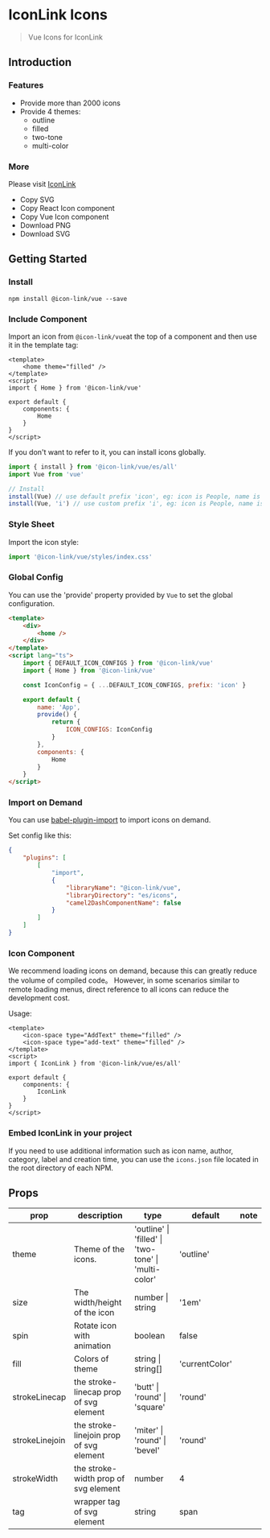 # IconLink Icons

> Vue Icons for IconLink

## Introduction

### Features

-   Provide more than 2000 icons
-   Provide 4 themes:
    -   outline
    -   filled
    -   two-tone
    -   multi-color

### More

Please visit [IconLink](https://github.com/levai/IconLink.git)

-   Copy SVG
-   Copy React Icon component
-   Copy Vue Icon component
-   Download PNG
-   Download SVG

## Getting Started

### Install

```
npm install @icon-link/vue --save
```

### Include Component

Import an icon from `@icon-link/vue`at the top of a component and then use it in the template tag:

```vue
<template>
    <home theme="filled" />
</template>
<script>
import { Home } from '@icon-link/vue'

export default {
    components: {
        Home
    }
}
</script>
```

If you don't want to refer to it, you can install icons globally.

```typescript
import { install } from '@icon-link/vue/es/all'
import Vue from 'vue'

// Install
install(Vue) // use default prefix 'icon', eg: icon is People, name is icon-people.
install(Vue, 'i') // use custom prefix 'i', eg: icon is People, name is i-people.
```

### Style Sheet

Import the icon style:

```typescript
import '@icon-link/vue/styles/index.css'
```

### Global Config

You can use the 'provide' property provided by `Vue` to set the global configuration.

```html
<template>
    <div>
        <home />
    </div>
</template>
<script lang="ts">
    import { DEFAULT_ICON_CONFIGS } from '@icon-link/vue'
    import { Home } from '@icon-link/vue'

    const IconConfig = { ...DEFAULT_ICON_CONFIGS, prefix: 'icon' }

    export default {
        name: 'App',
        provide() {
            return {
                ICON_CONFIGS: IconConfig
            }
        },
        components: {
            Home
        }
    }
</script>
```

### Import on Demand

You can use [babel-plugin-import](https://github.com/ant-design/babel-plugin-import) to import icons on demand.

Set config like this:

```json
{
    "plugins": [
        [
            "import",
            {
                "libraryName": "@icon-link/vue",
                "libraryDirectory": "es/icons",
                "camel2DashComponentName": false
            }
        ]
    ]
}
```

### Icon Component

We recommend loading icons on demand, because this can greatly reduce the volume of compiled code。
However, in some scenarios similar to remote loading menus, direct reference to all icons can reduce the development cost.

Usage:

```vue
<template>
    <icon-space type="AddText" theme="filled" />
    <icon-space type="add-text" theme="filled" />
</template>
<script>
import { IconLink } from '@icon-link/vue/es/all'

export default {
    components: {
        IconLink
    }
}
</script>
```

### Embed IconLink in your project

If you need to use additional information such as icon name, author, category, label and creation time, you can use the `icons.json` file located in the root directory of each NPM.

## Props

| prop           | description                             | type                                                             | default        | note |
| -------------- | --------------------------------------- | ---------------------------------------------------------------- | -------------- | ---- |
| theme          | Theme of the icons.                     | 'outline' &#124; 'filled' &#124; 'two-tone' &#124; 'multi-color' | 'outline'      |      |
| size           | The width/height of the icon            | number &#124; string                                             | '1em'          |      |
| spin           | Rotate icon with animation              | boolean                                                          | false          |      |
| fill           | Colors of theme                         | string &#124; string[]                                           | 'currentColor' |      |
| strokeLinecap  | the stroke-linecap prop of svg element  | 'butt' &#124; 'round' &#124; 'square'                            | 'round'        |      |
| strokeLinejoin | the stroke-linejoin prop of svg element | 'miter' &#124; 'round' &#124; 'bevel'                            | 'round'        |      |
| strokeWidth    | the stroke-width prop of svg element    | number                                                           | 4              |      |
| tag            | wrapper tag of svg element              | string                                                           | span           |      |
